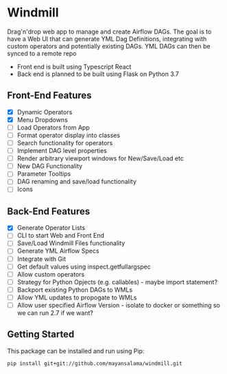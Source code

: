 # Windmill

Drag'n'drop web app to manage and create Airflow DAGs. The goal is to
have a Web UI that can generate YML Dag Definitions, integrating with
custom operators and potentially existing DAGs. YML DAGs can then be 
synced to a remote repo 

- Front end is built using Typescript React
- Back end is planned to be built using Flask on Python 3.7

## Front-End Features

- [x] Dynamic Operators
- [x] Menu Dropdowns
- [ ] Load Operators from App
- [ ] Format operator display into classes
- [ ] Search functionality for operators
- [ ] Implement DAG level properties
- [ ] Render arbitrary viewport windows for New/Save/Load etc
- [ ] New DAG Functionality
- [ ] Parameter Tooltips
- [ ] DAG renaming and save/load functionality
- [ ] Icons

## Back-End Features

- [x] Generate Operator Lists
- [ ] CLI to start Web and Front End 
- [ ] Save/Load Windmill Files functionality
- [ ] Generate YML Airflow Specs
- [ ] Integrate with Git
- [ ] Get default values using inspect.getfullargspec
- [ ] Allow custom operators
- [ ] Strategy for Python Opjects (e.g. callables) - maybe import statement?
- [ ] Backport existing Python DAGs to WMLs
- [ ] Allow YML updates to propogate to WMLs
- [ ] Allow user specified Airflow Version - isolate to docker or something so we can run 2.7 if we want?

## Getting Started 

This package can be installed and run using Pip:

```
pip install git+git://github.com/mayansalama/windmill.git
```

